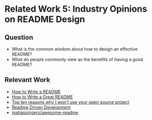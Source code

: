 # Related Work 5: Industry Opinions on README Design

## Question

* What is the common wisdom about how to design an effective README?
* What do people commonly view as the benefits of having a good README?

## Relevant Work

* [How to Write a README](http://jfhbrook.github.io/2011/11/09/readmes.html)
* [How to Write a Great README](https://robots.thoughtbot.com/how-to-write-a-great-readme)
* [Top ten reasons why I won't use your open source project](https://changelog.com/top-ten-reasons-why-i-wont-use-your-open-source-project/)
* [Readme Driven Development](http://tom.preston-werner.com/2010/08/23/readme-driven-development.html)
* [matiassingers/awesome-readme](https://github.com/matiassingers/awesome-readme)
